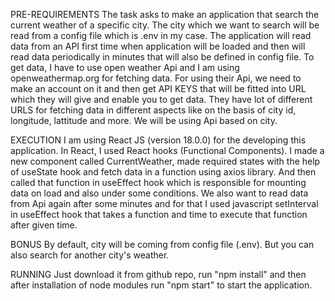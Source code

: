 PRE-REQUIREMENTS
The task asks to make an application that search the current weather of a specific city. The city which we want to search will be read from a config file which is .env in my case. The application will read data from an API first time when application will be loaded and then will read data periodically in minutes that will also be defined in config file. To get data, I have to use open weather Api and I am using 
openweathermap.org for fetching data. For using their Api, we need to make an account on it and then get API KEYS that will be fitted into URL which they will give and enable you to get data. They have lot of different URLS for fetching data in different aspects like on the basis of city id, longitude, lattitude and more. We will be using Api based on city.

EXECUTION 
I am using React JS (version 18.0.0) for the developing this application. In React, I used React hooks (Functional Components). I made a new component called CurrentWeather, made required states with the help of useState hook and fetch data in a function using axios library. And then called that function in useEffect hook which is responsible for mounting data on load and also under some conditions. We also want to read data from Api again after some minutes and for that I used javascript setInterval in useEffect hook that takes a function and time to execute that function after given time. 

BONUS
By default, city will be coming from config file (.env). But you can also search for another city's weather.

RUNNING
Just download it from github repo, run "npm install" and then after installation of node modules run "npm start" to start the application.

